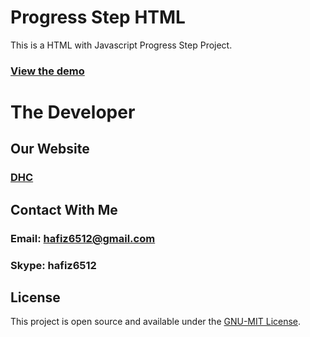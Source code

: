 # Progress Step HTML
 This is a HTML with Javascript Progress Step Project.

### [View the demo](https://hafiz6512.github.io/Progress-Step-HTML)

# The Developer

## Our Website
### [DHC](http://diehardcoder.com)

## Contact With Me
### Email: hafiz6512@gmail.com
### Skype: hafiz6512

## License

This project is open source and available under the [GNU-MIT License](./LICENSE).
